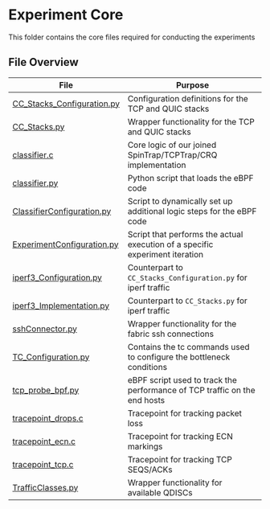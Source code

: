 # Experiment Core

This folder contains the core files required for conducting the experiments

## File Overview

File | Purpose
--- | ---
[CC_Stacks_Configuration.py](CC_Stacks_Configuration.py) | Configuration definitions for the TCP and QUIC stacks
[CC_Stacks.py](CC_Stacks.py) | Wrapper functionality for the TCP and QUIC stacks
[classifier.c](classifier.c) | Core logic of our joined SpinTrap/TCPTrap/CRQ implementation
[classifier.py](classifier.py) | Python script that loads the eBPF code
[ClassifierConfiguration.py](ClassifierConfiguration.py) | Script to dynamically set up additional logic steps for the eBPF code
[ExperimentConfiguration.py](ExperimentConfiguration.py) | Script that performs the actual execution of a specific experiment iteration
[iperf3_Configuration.py](iperf3_Configuration.py) | Counterpart to `CC_Stacks_Configuration.py` for iperf traffic
[iperf3_Implementation.py](iperf3_Implementation.py) | Counterpart to `CC_Stacks.py` for iperf traffic
[sshConnector.py](sshConnector.py) | Wrapper functionality for the fabric ssh connections
[TC_Configuration.py](TC_Configuration.py) | Contains the tc commands used to configure the bottleneck conditions
[tcp_probe_bpf.py](tcp_probe_bpf.py) | eBPF script used to track the performance of TCP traffic on the end hosts
[tracepoint_drops.c](tracepoint_drops.c) | Tracepoint for tracking packet loss
[tracepoint_ecn.c](tracepoint_ecn.c) | Tracepoint for tracking ECN markings
[tracepoint_tcp.c](tracepoint_tcp.c) | Tracepoint for tracking TCP SEQS/ACKs
[TrafficClasses.py](TrafficClasses.py) | Wrapper functionality for available QDISCs


